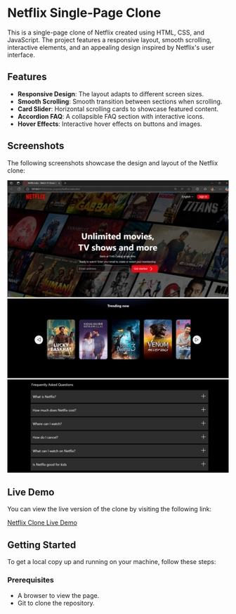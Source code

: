 # Netflix Single-Page Clone

This is a single-page clone of Netflix created using HTML, CSS, and JavaScript. The project features a responsive layout, smooth scrolling, interactive elements, and an appealing design inspired by Netflix's user interface.

## Features

- **Responsive Design**: The layout adapts to different screen sizes.
- **Smooth Scrolling**: Smooth transition between sections when scrolling.
- **Card Slider**: Horizontal scrolling cards to showcase featured content.
- **Accordion FAQ**: A collapsible FAQ section with interactive icons.
- **Hover Effects**: Interactive hover effects on buttons and images.

## Screenshots

The following screenshots showcase the design and layout of the Netflix clone:

![Home Page](images/s1.png)
![Home Page](images/s2.png)
![Home Page](images/s4.png)

## Live Demo

You can view the live version of the clone by visiting the following link:

[Netflix Clone Live Demo](https://netflix-single-responsive-dev.netlify.app)


## Getting Started

To get a local copy up and running on your machine, follow these steps:

### Prerequisites

- A browser to view the page.
- Git to clone the repository.

